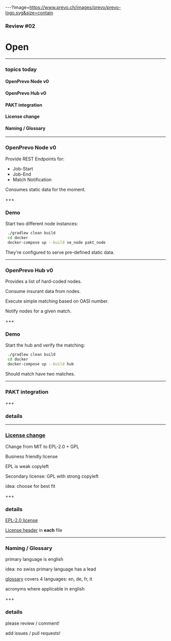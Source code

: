---?image=https://www.prevo.ch/images/prevo/prevo-logo.svg&size=contain

### Review #02
# Open

---

### topics today

#### OpenPrevo Node v0
#### OpenPrevo Hub v0
#### PAKT integration
#### License change
#### Naming / Glossary

---

### OpenPrevo Node v0

Provide REST Endpoints for: 


* Job-Start 
* Job-End
* Match Notification 


Consumes static data for the moment.

+++

### Demo

Start two different node instances: 


``` bash
 ./gradlew clean build
 cd docker
 docker-compose up --build ve_node pakt_node
```

They're configured to serve pre-defined static data.

---

### OpenPrevo Hub v0

Provides a list of hard-coded nodes. 

Consume insurant data from nodes. 

Execute simple matching based on OASI number. 

Notify nodes for a given match.  
 
+++

### Demo

Start the hub and verify the matching:


``` bash
 ./gradlew clean build
 cd docker
 docker-compose up --build hub
```

Should match have two matches.

---

### PAKT integration

+++

### details

---

### [License change](https://github.com/open-prevo/openprevo/issues/5)

Change from MIT to EPL-2.0 + GPL

Business friendly license

EPL is weak copyleft

Secondary license: GPL with strong copyleft

idea: choose for best fit

+++

### details

[EPL-2.0 license](https://www.eclipse.org/legal/epl-2.0/)

[License header](https://github.com/open-prevo/openprevo/blob/master/build.gradle) in **each** file

---

### Naming / Glossary

primary language is english

idea: no swiss primary language has a lead

[glossary](https://open-prevo.github.io/openprevo/#section-glossary) covers 4 languages: en, de, fr, it

acronyms where applicable in english

+++

### details

please review / comment!

add issues / pull requests!
